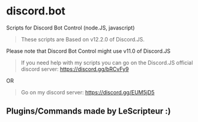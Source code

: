 # discord.bot
Scripts for Discord Bot Control (node.JS, javascript)

> These scripts are Based on v12.2.0 of Discord.JS.

Please note that Discord Bot Control might use v11.0 of Discord.JS
> If you need help with my scripts you can go on the Discord.JS official discord server: https://discord.gg/bRCvFy9

OR

> Go on my discord server: https://discord.gg/EUM5jD5

Plugins/Commands made by LeScripteur :)
------
